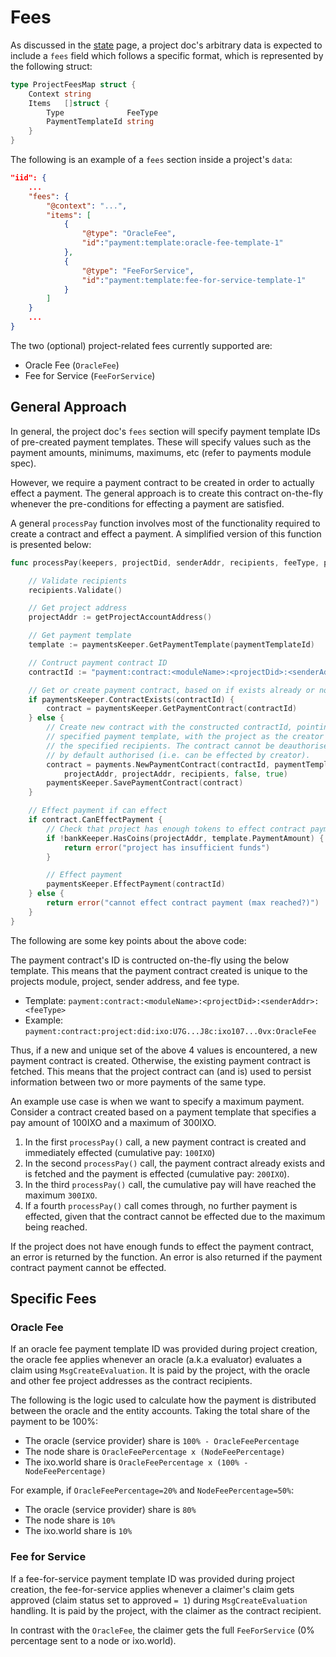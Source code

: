 # Fees

As discussed in the [state](./01_state.md) page, a project doc's arbitrary data is expected to include a `fees` field which follows a specific format, which is represented by the following struct:

```go
type ProjectFeesMap struct {
    Context string
    Items   []struct {
        Type              FeeType
        PaymentTemplateId string
	}
}
```

The following is an example of a `fees` section inside a project's `data`:
```json
"iid": {
    ...
    "fees": {
        "@context": "...",
        "items": [
            {
                "@type": "OracleFee",
                "id":"payment:template:oracle-fee-template-1"
            },
            {
                "@type": "FeeForService", 
                "id":"payment:template:fee-for-service-template-1"
            }
        ]
    }
    ...
}
```

The two (optional) project-related fees currently supported are:
- Oracle Fee (`OracleFee`)
- Fee for Service (`FeeForService`)

## General Approach

In general, the project doc's `fees` section will specify payment template IDs of pre-created payment templates. These will specify values such as the payment amounts, minimums, maximums, etc (refer to payments module spec).

However, we require a payment contract to be created in order to actually effect a payment. The general approach is to create this contract on-the-fly whenever the pre-conditions for effecting a payment are satisfied.

A general `processPay` function involves most of the functionality required to create a contract and effect a payment. A simplified version of this function is presented below:
```go
func processPay(keepers, projectDid, senderAddr, recipients, feeType, paymentTemplateId) {

	// Validate recipients
	recipients.Validate()

	// Get project address
	projectAddr := getProjectAccountAddress()

	// Get payment template
	template := paymentsKeeper.GetPaymentTemplate(paymentTemplateId)

	// Contruct payment contract ID
	contractId := "payment:contract:<moduleName>:<projectDid>:<senderAddr>:<feeType>"

	// Get or create payment contract, based on if exists already or not
	if paymentsKeeper.ContractExists(contractId) {
		contract = paymentsKeeper.GetPaymentContract(contractId)
	} else {
		// Create new contract with the constructed contractId, pointing to the
		// specified payment template, with the project as the creator and payer,
		// the specified recipients. The contract cannot be deauthorised and is
		// by default authorised (i.e. can be effected by creator).
		contract = payments.NewPaymentContract(contractId, paymentTemplateId,
			projectAddr, projectAddr, recipients, false, true)
		paymentsKeeper.SavePaymentContract(contract)
	}

	// Effect payment if can effect
	if contract.CanEffectPayment {
		// Check that project has enough tokens to effect contract payment
		if !bankKeeper.HasCoins(projectAddr, template.PaymentAmount) {
			return error("project has insufficient funds")
		}

		// Effect payment
		paymentsKeeper.EffectPayment(contractId)
	} else {
		return error("cannot effect contract payment (max reached?)")
	}
}
```

The following are some key points about the above code:

The payment contract's ID is contructed on-the-fly using the below template. This means that the payment contract created is unique to the projects module, project, sender address, and fee type.

- Template: `payment:contract:<moduleName>:<projectDid>:<senderAddr>:<feeType>`
- Example: `payment:contract:project:did:ixo:U7G...J8c:ixo107...0vx:OracleFee`

Thus, if a new and unique set of the above 4 values is encountered, a new payment contract is created. Otherwise, the existing payment contract is fetched. This means that the project contract can (and is) used to persist information between two or more payments of the same type.

An example use case is when we want to specify a maximum payment. Consider a contract created based on a payment template that specifies a pay amount of 100IXO and a maximum of 300IXO.
1. In the first `processPay()` call, a new payment contract is created and immediately effected (cumulative pay: `100IXO`)
2. In the second `processPay()` call, the payment contract already exists and is fetched and the payment is effected (cumulative pay: `200IXO`).
3. In the third `processPay()` call, the cumulative pay will have reached the maximum `300IXO`.
4. If a fourth `processPay()` call comes through, no further payment is effected, given that the contract cannot be effected due to the maximum being reached.

If the project does not have enough funds to effect the payment contract, an error is returned by the function. An error is also returned if the payment contract payment cannot be effected.

## Specific Fees

### Oracle Fee

If an oracle fee payment template ID was provided during project creation, the oracle fee applies whenever an oracle (a.k.a evaluator) evaluates a claim using `MsgCreateEvaluation`. It is paid by the project, with the oracle and other fee project addresses as the contract recipients.

The following is the logic used to calculate how the payment is distributed between the oracle and the entity accounts. Taking the total share of the payment to be 100%:

- The oracle (service provider) share is `100% - OracleFeePercentage`
- The node share is `OracleFeePercentage x (NodeFeePercentage)`
- The ixo.world share is `OracleFeePercentage x (100% - NodeFeePercentage)`

For example, if `OracleFeePercentage=20%` and `NodeFeePercentage=50%`:

- The oracle (service provider) share is `80%`
- The node share is `10%`
- The ixo.world share is `10%`

### Fee for Service

If a fee-for-service payment template ID was provided during project creation, the fee-for-service applies whenever a claimer's claim gets approved (claim status set to approved `= 1`) during `MsgCreateEvaluation` handling. It is paid by the project, with the claimer as the contract recipient.

In contrast with the `OracleFee`, the claimer gets the full `FeeForService` (0% percentage sent to a node or ixo.world).
